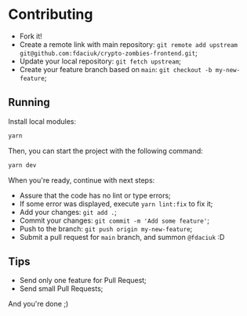 # Contributing

- Fork it!
- Create a remote link with main repository: `git remote add upstream git@github.com:fdaciuk/crypto-zombies-frontend.git`;
- Update your local repository: `git fetch upstream`;
- Create your feature branch based on `main`: `git checkout -b my-new-feature`;

## Running

Install local modules:

```sh
yarn
```

Then, you can start the project with the following command:

```sh
yarn dev
```

When you're ready, continue with next steps:

- Assure that the code has no lint or type errors;
- If some error was displayed, execute `yarn lint:fix` to fix it;
- Add your changes: `git add .`;
- Commit your changes: `git commit -m 'Add some feature'`;
- Push to the branch: `git push origin my-new-feature`;
- Submit a pull request for `main` branch, and summon `@fdaciuk` :D

## Tips

- Send only one feature for Pull Request;
- Send small Pull Requests;

And you're done ;)
